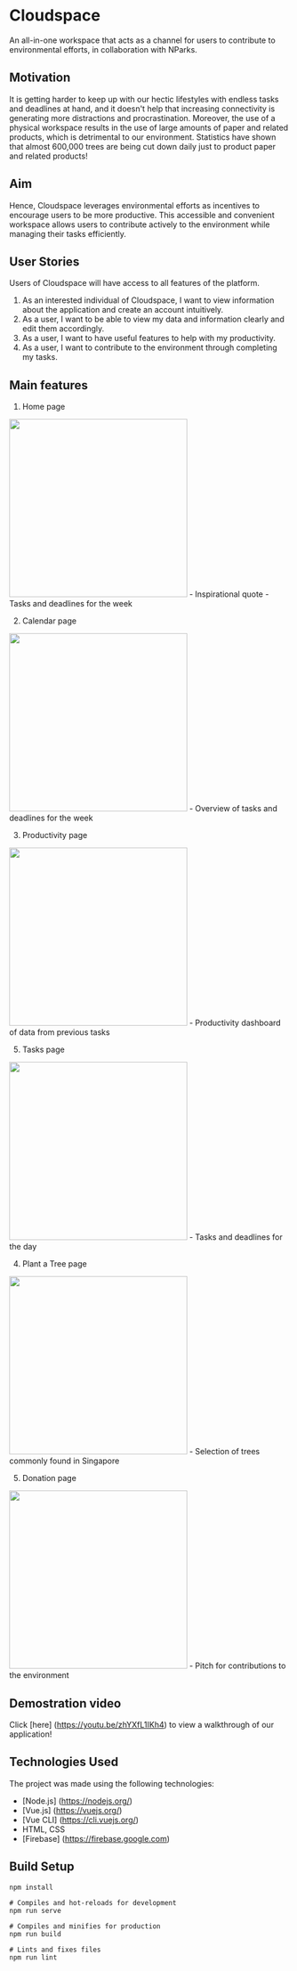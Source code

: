 # Cloudspace

An all-in-one workspace that acts as a channel for users to contribute to environmental efforts, in collaboration with NParks.

## Motivation

It is getting harder to keep up with our hectic lifestyles with endless tasks and deadlines at hand, and it doesn't help that increasing connectivity is generating more distractions and procrastination. Moreover, the use of a physical workspace results in the use of large amounts of paper and related products, which is detrimental to our environment. Statistics have shown that almost 600,000 trees are being cut down daily just to product paper and related products!

## Aim
Hence, Cloudspace leverages environmental efforts as incentives to encourage users to be more productive. This accessible and convenient workspace allows users to contribute actively to the environment while managing their tasks efficiently.

## User Stories
Users of Cloudspace will have access to all features of the platform.
1. As an interested individual of Cloudspace, I want to view information about the application and create an account intuitively.
2. As a user, I want to be able to view my data and information clearly and edit them accordingly.
3. As a user, I want to have useful features to help with my productivity. 
4. As a user, I want to contribute to the environment through completing my tasks.

## Main features
1. Home page
<img src="https://i.imgur.com/5vvA2xT.png" width="320">
- Inspirational quote
- Tasks and deadlines for the week

2. Calendar page
<img src="https://i.imgur.com/91DOdLV.png" width="320">
- Overview of tasks and deadlines for the week

3. Productivity page
<img src="https://i.imgur.com/cOKaKmZ.png" width="320">
- Productivity dashboard of data from previous tasks

5. Tasks page
<img src="https://i.imgur.com/Rl2EtsX.png" width="320">
- Tasks and deadlines for the day

4. Plant a Tree page
<img src="https://i.imgur.com/weszWfc.png" width="320">
- Selection of trees commonly found in Singapore

5. Donation page
<img src="https://i.imgur.com/6bnOXpG.png" width="320">
- Pitch for contributions to the environment

## Demostration video
Click [here] (https://youtu.be/zhYXfL1IKh4) to view a walkthrough of our application!

## Technologies Used
The project was made using the following technologies:
- [Node.js] (https://nodejs.org/)
- [Vue.js] (https://vuejs.org/)
- [Vue CLI] (https://cli.vuejs.org/)
- HTML, CSS
- [Firebase] (https://firebase.google.com)

## Build Setup
```
npm install

# Compiles and hot-reloads for development
npm run serve

# Compiles and minifies for production
npm run build

# Lints and fixes files
npm run lint

```

